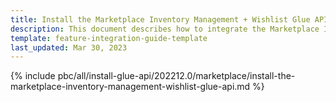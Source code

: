 ```yaml
---
title: Install the Marketplace Inventory Management + Wishlist Glue API
description: This document describes how to integrate the Marketplace Inventory Management + Wishlist Glue API feature into a Spryker project.
template: feature-integration-guide-template
last_updated: Mar 30, 2023
---
```


{% include pbc/all/install-glue-api/202212.0/marketplace/install-the-marketplace-inventory-management-wishlist-glue-api.md %} <!-- To edit, see /_includes/pbc/all/install-glue-api/202212.0/marketplace/install-the-marketplace-inventory-management-wishlist-glue-api.md -->
